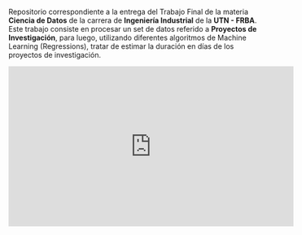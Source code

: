 Repositorio correspondiente a la entrega del Trabajo Final de la materia **Ciencia de Datos** de la carrera de **Ingeniería Industrial** de la **UTN - FRBA**.
<BR> 
Este trabajo consiste en procesar un set de datos referido a **Proyectos de Investigación**, para luego, utilizando diferentes algoritmos de Machine Learning (Regressions), tratar de estimar la duración en días de los proyectos de investigación.
<BR> 
<iframe width="560" height="315" src="https://www.youtube.com/embed/pQLFo1MNaOQ" title="YouTube video player" frameborder="0" allow="accelerometer; autoplay; clipboard-write; encrypted-media; gyroscope; picture-in-picture" allowfullscreen></iframe>
